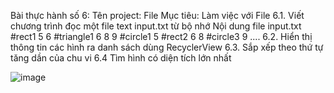 Bài thực hành số 6:
Tên project: File
Mục tiêu: Làm việc với File
6.1. Viết chương trình đọc một file text input.txt từ bộ nhớ
Nội dung file input.txt
#rect1 5 6
#triangle1 6 8 9
#circle1 5
#rect2 6 8
#circle3 9
....
6.2. Hiển thị thông tin các hình ra danh sách dùng RecyclerView
6.3. Sắp xếp theo thứ tự tăng dần của chu vi
6.4 Tìm hình có diện tích lớn nhất

![image](https://github.com/XuanThongN/learning_android/assets/100119600/cb2288c6-04d9-4b4d-862f-5c979f04a4f8)

